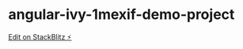 # angular-ivy-1mexif-demo-project

[Edit on StackBlitz ⚡️](https://stackblitz.com/edit/angular-ivy-1mexif-demo-project)